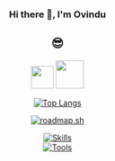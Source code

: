 <div align="center">

### Hi there 👋, I'm Ovindu
## 😎 

[<img src="https://img.icons8.com/doodle/48/linkedin--v2.png" height="40">](https://www.linkedin.com/in/ovindu-pathiraja-staffordshire/)
[<img src="https://img.icons8.com/sf-regular/48/ffffff/medium-logo.png" height="50">](https://ovindupathiraja.medium.com/)


[![Top Langs](https://github-readme-stats.vercel.app/api/top-langs/?username=OvinduPathiraja&layout=compact&theme=dark)](https://github.com/anuraghazra/github-readme-stats)

<!--![GitHub streak stats](https://streak-stats.demolab.com/?user=OvinduPathiraja&theme=dark)-->



[![roadmap.sh](https://api.roadmap.sh/v1-badge/wide/65e7503fae8aebdd807ad880?variant=dark&roadmaps=frontend%2Cbackend%2Cfull-stack%2Cqa)](https://roadmap.sh)

[![Skills](https://skillicons.dev/icons?i=react,flutter,kotlin,html,css,js,php,java,mysql&perline=10)](https://skillicons.dev)
</br>
[![Tools](https://skillicons.dev/icons?i=vscode,visualstudio,idea,androidstudio,postman&perline=10)](https://skillicons.dev)


</div>

<!--[![Harlok's WakaTime stats](https://github-readme-stats.vercel.app/api/wakatime?username=ovindupathiraja&theme=dark)](https://github.com/OvinduPathiraja/github-readme-stats) -->
